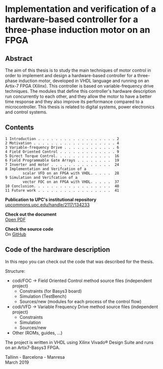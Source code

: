 # Implementation and verification of a hardware-based controller for a three-phase induction motor on an FPGA

## Abstract
The aim of this thesis is to study the main techniques of motor control in order to implement and design a hardware-based controller for a three-phase induction motor, developed in VHDL language and running on an Artix-7 FPGA (Xilinx). This controller is based on variable-frequency drive techniques. The modules that define this controller's hardware description run concurrently to each other, and they allow the motor to have a better time response and they also improve its performance compared to a microcontroller. This thesis is related to digital systems, power electronics and control systems.

## Contents
```
1 Introduction . . . . . . . . . . . . . . . . . . 2
2 Motivation . . . . . . . . . . . . . . . . . . . 4
3 Variable-frequency Drive . . . . . . . . . . . . 6
4 Field Oriented Control . . . . . . . . . . . . . 9
5 Direct Torque Control. . . . . . . . . . . . .  16
6 Field Programmable Gate Arrays . . . . . . . .  19
7 Inverter and motor . . . . . . . . . . . . . .  24
8 Implementation and Verifcation of a
        scalar VFD on an FPGA with VHDL. . . . .  28
9 Simulation and Verifcation of a
        vector FOC on an FPGA with VHDL. . . . .  37
10 Conclusion. . . . . . . . . . . . . . . . . .  40
11 Future work . . . . . . . . . . . . . . . . .  41
```

**Publication to UPC's institutional repository**  
[upcommons.upc.edu/handle/2117/134233](http://hdl.handle.net/2117/134233)

**Check out the document**  
[Open PDF](https://upcommons.upc.edu/bitstream/handle/2117/134233/master.pdf)

**Check the source code**  
On [GitHub](https://github.com/marcelcases/bachelor-thesis)




## Code of the hardware description
In this repo you can check out the code that was described for the thesis.

Structure:
* codi/FOC -> Field Oriented Control method source files (independent project)
  * Constraints (for Basys3 board)
  * Simulation (TestBench)
  * Sources/new (modules for each process of the control flow)
* codi/VFD -> Variable Frequency Drive method source files (independent project)
  * Constraints
  * Simulation
  * Sources/new
* Other (ROMs, guides, ...)

The project is written in VHDL using Xilinx Vivado® Design Suite and runs on an Artix7-Basys3 FPGA.

Tallinn - Barcelona - Manresa  
March 2019
